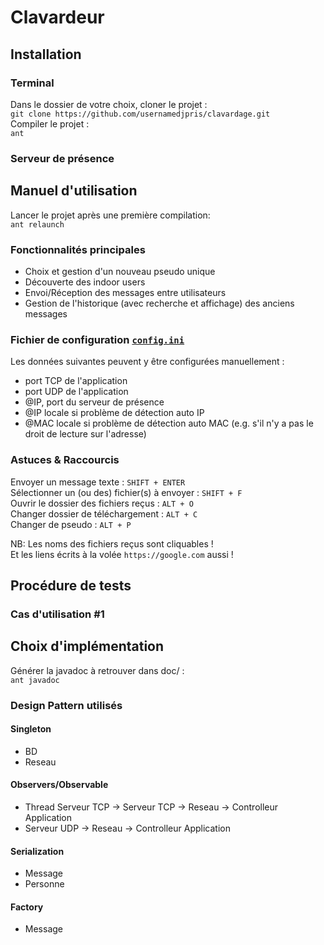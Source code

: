 # Clavardeur

## Installation
### Terminal
Dans le dossier de votre choix, cloner le projet :<br>
```git clone https://github.com/usernamedjpris/clavardage.git```<br>
Compiler le projet :<br>
```ant```<br>
### Serveur de présence


## Manuel d'utilisation
Lancer le projet après une première compilation:<br>
```ant relaunch```<br>
### Fonctionnalités principales
- Choix et gestion d'un nouveau pseudo unique
- Découverte des indoor users
- Envoi/Réception des messages entre utilisateurs
- Gestion de l'historique (avec recherche et affichage) des anciens messages
### Fichier de configuration [`config.ini`](config.ini)
Les données suivantes peuvent y être configurées manuellement :
- port TCP de l'application
- port UDP de l'application
- @IP, port du serveur de présence
- @IP locale si problème de détection auto IP 
- @MAC locale si problème de détection auto MAC (e.g. s'il n'y a pas le droit de lecture sur l'adresse)
### Astuces & Raccourcis
Envoyer un message texte : `SHIFT + ENTER`<br>
Sélectionner un (ou des) fichier(s) à envoyer : `SHIFT + F`<br>
Ouvrir le dossier des fichiers reçus  : `ALT + O`<br>
Changer dossier de téléchargement : `ALT + C`<br>
Changer de pseudo  : `ALT + P`<br>

NB: Les noms des fichiers reçus sont cliquables ! <br>
Et les liens écrits à la volée `https://google.com` aussi !

## Procédure de tests
### Cas d'utilisation #1
## Choix d'implémentation
Générer la javadoc à retrouver dans doc/ : <br>
```ant javadoc```<br>

### Design Pattern utilisés
#### Singleton
- BD
- Reseau
#### Observers/Observable
- Thread Serveur TCP → Serveur TCP → Reseau → Controlleur Application
- Serveur UDP → Reseau → Controlleur Application
#### Serialization 
- Message
- Personne
#### Factory
- Message
